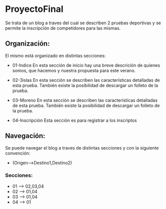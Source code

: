 # ProyectoFinal

Se trata de un blog a traves del cual se describen 2 pruebas deportivas y se permite la inscripción de competidores para las mismas.

## Organización:
El mismo está organizado en distintas secciones:

- 01-Indice
En esta sección de inicio hay una breve descrición de quienes somos, que hacemos y nuestra propuesta para este verano.

- 02-3islas
En esta sección se describen las características detalladas de esta prueba.
También existe la posibilidad de descargar un folleto de la prueba.

- 03-Moreno
En esta sección se describen las características detalladas de esta prueba.
También existe la posibilidad de descargar un folleto de la prueba.

- 04-Inscripción
Esta sección es para registrar a los inscriptos


## Navegación:
Se puede navegar el blog a traves de distintas secciones y con la siguiente convención:
- (Origen-->Destino1,Destino2)

### Secciones:
- 01 --> 02,03,04
- 02 --> 01,04
- 03 --> 01,04
- 04 --> 01



